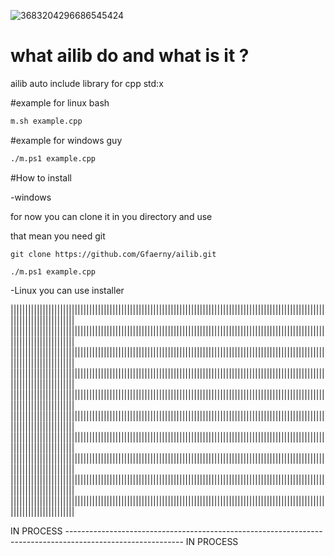 ![3683204296686545424](https://github.com/user-attachments/assets/f76a42b6-96bb-432c-b93b-f85646aedbee)




# what ailib do and what is it ?
ailib  auto include library for cpp std:x

#example for linux bash 
``` bash
m.sh example.cpp
```
#example for windows guy
``` bash
./m.ps1 example.cpp
```

#How to install

-windows

for now you can clone it in you directory and use

that mean you need git 
```
git clone https://github.com/Gfaerny/ailib.git
```
```
./m.ps1 example.cpp
```

-Linux 
you can use installer


||||||||||||||||||||||||||||||||||||||||||||||||||||||||||||||||||||||||||||||||||||||||||||||||||||||||||||||||||||||||||||||||||
||||||||||||||||||||||||||||||||||||||||||||||||||||||||||||||||||||||||||||||||||||||||||||||||||||||||||||||||||||||||||||||||||
||||||||||||||||||||||||||||||||||||||||||||||||||||||||||||||||||||||||||||||||||||||||||||||||||||||||||||||||||||||||||||||||||
||||||||||||||||||||||||||||||||||||||||||||||||||||||||||||||||||||||||||||||||||||||||||||||||||||||||||||||||||||||||||||||||||
||||||||||||||||||||||||||||||||||||||||||||||||||||||||||||||||||||||||||||||||||||||||||||||||||||||||||||||||||||||||||||||||||
||||||||||||||||||||||||||||||||||||||||||||||||||||||||||||||||||||||||||||||||||||||||||||||||||||||||||||||||||||||||||||||||||
||||||||||||||||||||||||||||||||||||||||||||||||||||||||||||||||||||||||||||||||||||||||||||||||||||||||||||||||||||||||||||||||||
||||||||||||||||||||||||||||||||||||||||||||||||||||||||||||||||||||||||||||||||||||||||||||||||||||||||||||||||||||||||||||||||||
||||||||||||||||||||||||||||||||||||||||||||||||||||||||||||||||||||||||||||||||||||||||||||||||||||||||||||||||||||||||||||||||||
||||||||||||||||||||||||||||||||||||||||||||||||||||||||||||||||||||||||||||||||||||||||||||||||||||||||||||||||||||||||||||||||||


IN PROCESS  ----------------------------------------------------------------------------------------------------------- IN PROCESS 
